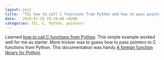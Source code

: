 ```yaml
---
layout: post
title:  "TIL how to call C functions from Python and how to pass pointers"
date:   2020-01-29 19:29:00 +0200
categories: TIL, C, Python, pointers
---
```

Learned [how to call C functions from Python](https://www.journaldev.com/31907/calling-c-functions-from-python). This simple example worked well for me as starter. More trickier was to guess how to pass pointers to C functions from Python. This documentation was handy [A foreign function library for Python](https://docs.python.org/3/library/ctypes.html). 
